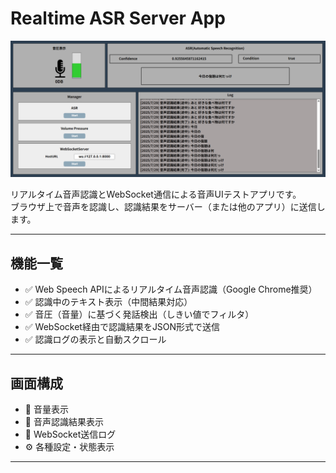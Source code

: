 # Realtime ASR Server App

![ソフトウェアの概観](./images/overview.png)

リアルタイム音声認識とWebSocket通信による音声UIテストアプリです。  
ブラウザ上で音声を認識し、認識結果をサーバー（または他のアプリ）に送信します。

---

## 機能一覧

- ✅ Web Speech APIによるリアルタイム音声認識（Google Chrome推奨）
- ✅ 認識中のテキスト表示（中間結果対応）
- ✅ 音圧（音量）に基づく発話検出（しきい値でフィルタ）
- ✅ WebSocket経由で認識結果をJSON形式で送信
- ✅ 認識ログの表示と自動スクロール

---

## 画面構成

- 🎤 音量表示
- 🧠 音声認識結果表示
- 📡 WebSocket送信ログ
- ⚙️ 各種設定・状態表示

---
